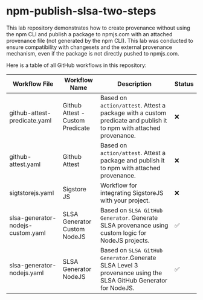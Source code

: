 # npm-publish-slsa-two-steps

This lab repository demonstrates how to create provenance without using the npm CLI and publish a package to npmjs.com with an attached provenance file (not generated by the npm CLI). This lab was conducted to ensure compatibility with changesets and the external provenance mechanism, even if the package is not directly pushed to npmjs.com.

Here is a table of all GitHub workflows in this repository:

| Workflow File                        | Workflow Name                    | Description                                                                           | Status |
|--------------------------------------|----------------------------------|---------------------------------------------------------------------------------------|--------|
| github-attest-predicate.yaml         | Github Attest - Custom Predicate | Based on `action/attest`. Attest a package with a custom predicate and publish it to npm with attached provenance. | :x: |
| github-attest.yaml                   | Github Attest                    | Based on `action/attest`. Attest a package and publish it to npm with attached provenance.                      | :x: |
| sigtstorejs.yaml                     | Sigstore JS                      | Workflow for integrating SigstoreJS with your project.                                  |:x: |
| slsa-generator-nodejs-custom.yaml    | SLSA Generator Custom NodeJS     | Based on `SLSA GitHub Generator`. Generate SLSA provenance using custom logic for NodeJS projects.                      | :white_check_mark: |
| slsa-generator-nodejs.yaml           | SLSA Generator NodeJS            | Based on `SLSA GitHub Generator`.Generate SLSA Level 3 provenance using the SLSA GitHub Generator for NodeJS. | :white_check_mark:  |
